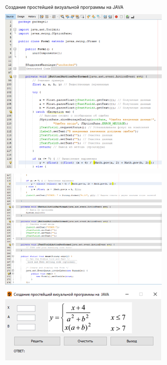 Создание простейшей визуальной программы на JAVA

![srcreenshot](1.png)

![srcreenshot](2.png)

![srcreenshot](3.png)
